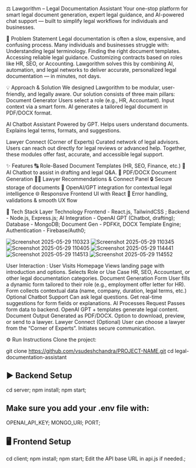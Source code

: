 ⚖️ Lawgorithm – Legal Documentation Assistant
Your one-stop platform for smart legal document generation, expert legal guidance, and AI-powered chat support — built to simplify legal workflows for individuals and businesses.

🧩 Problem Statement
Legal documentation is often a slow, expensive, and confusing process. Many individuals and businesses struggle with:
Understanding legal terminology.
Finding the right document templates.
Accessing reliable legal guidance.
Customizing contracts based on roles like HR, SEO, or Accounting.
Lawgorithm solves this by combining AI, automation, and legal networks to deliver accurate, personalized legal documentation — in minutes, not days.

💡 Approach & Solution
We designed Lawgorithm to be modular, user-friendly, and legally aware. Our solution consists of three main pillars:
Document Generator
Users select a role (e.g., HR, Accountant).
Input context via a smart form.
AI generates a tailored legal document in PDF/DOCX format.

AI Chatbot Assistant
Powered by GPT.
Helps users understand documents.
Explains legal terms, formats, and suggestions.

Lawyer Connect (Corner of Experts)
Curated network of legal advisors.
Users can reach out directly for legal reviews or advanced help.
Together, these modules offer fast, accurate, and accessible legal support.

✨ Features
🔠 Role-Based Document Templates (HR, SEO, Finance, etc.)
💬 AI Chatbot to assist in drafting and legal Q&A.
📄 PDF/DOCX Document Generation
👩‍⚖️ Lawyer Recommendations & Connect Panel
🔒 Secure storage of documents
🧠 OpenAI/GPT integration for contextual legal intelligence
🌐 Responsive Frontend UI with React
🎯 Error handling, validations & smooth UX flow

🧰 Tech Stack
Layer	Technology
Frontend - 	React.js, TailwindCSS ; 
Backend - 	Node.js, Express.js;
AI Integration	- OpenAI GPT (Chatbot, drafting);
Database - 	MongoDB;
Document Gen	- PDFKit, DOCX Template Engine;
Authentication - Firebase/Auth0;

![Screenshot 2025-05-29 110323](https://github.com/user-attachments/assets/0cf905d9-d1c9-48d1-aa2c-45121560523d)
![Screenshot 2025-05-29 110345](https://github.com/user-attachments/assets/cf8a6548-16bc-4647-8688-516d45ce6948)
![Screenshot 2025-05-29 110405](https://github.com/user-attachments/assets/8b0c81d3-f5c0-4513-889e-fea7eaf1454e)
![Screenshot 2025-05-29 114441](https://github.com/user-attachments/assets/dbf5c451-05b0-443b-9dcb-0ae9aab888fe)
![Screenshot 2025-05-29 114513](https://github.com/user-attachments/assets/a6f8564f-90d3-46d1-8704-ce0602479337)
![Screenshot 2025-05-29 114552](https://github.com/user-attachments/assets/5014276f-3f79-4c9a-966b-02b009e88867)


User Interaction :
User Visits Homepage
Views landing page with introduction and options.
Selects Role or Use Case
HR, SEO, Accountant, or other legal documentation categories.
Document Generation Form
User fills a dynamic form tailored to their role (e.g., employment offer letter for HR).
Form collects contextual data (name, company, duration, legal terms, etc.)
Optional Chatbot Support
Can ask legal questions.
Get real-time suggestions for form fields or explanations.
AI Processes Request
Passes form data to backend.
OpenAI GPT + templates generate legal content.
Document Output
Generated as PDF/DOCX.
Option to download, preview, or send to a lawyer.
Lawyer Connect (Optional)
User can choose a lawyer from the “Corner of Experts”.
Initiates secure communication.


⚙️ Run Instructions
Clone the project:

git clone https://github.com/vsudeshchandra/PROJECT-NAME.git
cd legal-documentation-assistant

▶️ Backend Setup
-------------------------
cd server;
npm install;
npm start;

Make sure you add your .env file with:
-------------------------
OPENAI_API_KEY;
MONGO_URI;
PORT;

🖥 Frontend Setup
---------------------------
cd client;
npm install;
npm start;
Edit the API base URL in api.js if needed.;
